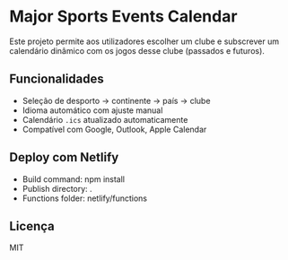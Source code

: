 # Major Sports Events Calendar

Este projeto permite aos utilizadores escolher um clube e subscrever um calendário dinâmico com os jogos desse clube (passados e futuros).

## Funcionalidades
- Seleção de desporto → continente → país → clube
- Idioma automático com ajuste manual
- Calendário `.ics` atualizado automaticamente
- Compatível com Google, Outlook, Apple Calendar

## Deploy com Netlify
- Build command: npm install
- Publish directory: .
- Functions folder: netlify/functions

## Licença
MIT